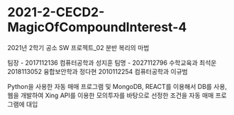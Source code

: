 # 2021-2-CECD2-MagicOfCompoundInterest-4

2021년 2학기 공소 SW 프로젝트_02 분반 복리의 마법

팀장 - 2017112136 컴퓨터공학과 성지훈 
팀명 - 2027112796 수학교육과 최석운
       2018113052 융합보안학과 정다현
       2010112254 컴퓨터공학과 이규범
       
Python을 사용한 자동 매매 프로그램 및 MongoDB, REACT를 이용해서 DB를 사용, 웹을 개발하여
Xing API를 이용한 모의투자를 바탕으로 선정한 조건을 자동 매매 프로그램에 대입
